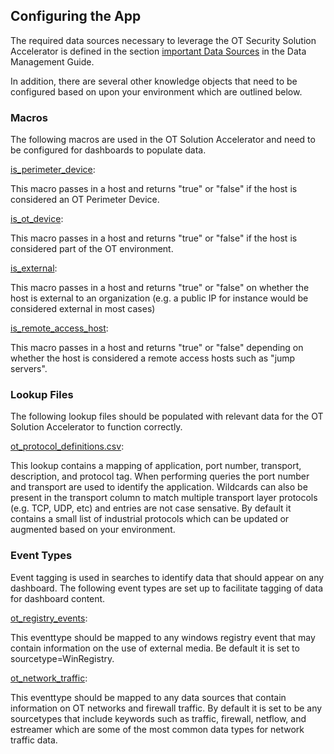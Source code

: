 ## Configuring the App

The required data sources necessary to leverage the OT Security Solution Accelerator is defined in the section [important Data Sources](./Data%20Management.md#important-data-sources) in the Data Management Guide.  

In addition, there are several other knowledge objects that need to be configured based on upon your environment which are outlined below.

### Macros

The following macros are used in the OT Solution Accelerator and need to be configured for dashboards to populate data.

<u>is_perimeter_device</u>:

This macro passes in a host and returns "true" or "false" if the host is considered an OT Perimeter Device.

<u>is_ot_device</u>:  

This macro passes in a host and returns "true" or "false" if the host is considered part of the OT environment.

<u>is_external</u>:  

This macro passes in a host and returns "true" or "false" on whether the host is external to an organization (e.g. a public IP for instance would be considered external in most cases)

<u>is_remote_access_host</u>:  

This macro passes in a host and returns "true" or "false" depending on whether the host is considered a remote access hosts such as "jump servers".

### Lookup Files

The following lookup files should be populated with relevant data for the OT Solution Accelerator to function correctly.

<u>ot_protocol_definitions.csv</u>:  

This lookup contains a mapping of application, port number, transport, description, and protocol tag.  When performing queries the port number and transport are used to identify the application.  Wildcards can also be present in the transport column to match multiple transport layer protocols (e.g. TCP, UDP, etc) and entries are not case sensative.  By default it contains a small list of industrial protocols which can be updated or augmented based on your environment.

### Event Types

Event tagging is used in searches to identify data that should appear on any dashboard.  The following event types are set up to facilitate tagging of data for dashboard content.  

<u>ot_registry_events</u>:

This eventtype should be mapped to any windows registry event that may contain information on the use of external media.  Be default it is set to sourcetype=WinRegistry.

<u>ot_network_traffic</u>:

This eventtype should be mapped to any data sources that contain information on OT networks and firewall traffic.  By default it is set to be any sourcetypes that include keywords such as traffic, firewall, netflow, and estreamer which are some of the most common data types for network traffic data.